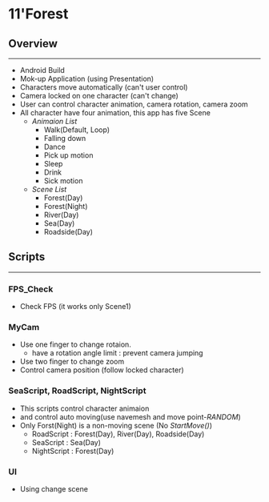 # 11'Forest


## Overview
---
+ Android Build
+ Mok-up Application (using Presentation)
+ Characters move automatically (can't user control)
+ Camera locked on one character (can't change)
+ User can control character animation, camera rotation, camera zoom
+ All character have four animation, this app has five Scene
  + _Animaion List_
    + Walk(Default, Loop)
    + Falling down
    + Dance
    + Pick up motion
    + Sleep
    + Drink
    + Sick motion
  + _Scene List_
    + Forest(Day)
    + Forest(Night)
    + River(Day)
    + Sea(Day)
    + Roadside(Day)

## Scripts
---
### FPS_Check
+ Check FPS (it works only Scene1) 


### MyCam
+ Use one finger to change rotaion.
  + have a rotation angle limit : prevent camera jumping
+ Use two finger to change zoom 
+ Control camera position (follow locked character)


### SeaScript, RoadScript, NightScript
+ This scripts control character animaion
+ and control auto moving(use navemesh and move point-_RANDOM_)
+ Only Forst(Night) is a non-moving scene (No *StartMove()*)
  + RoadScript : Forest(Day), River(Day), Roadside(Day)
  + SeaScript : Sea(Day)
  + NightScript : Forest(Day)


### UI
+ Using change scene

